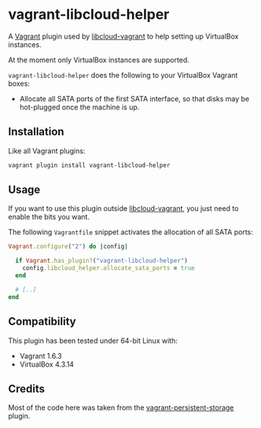 # vagrant-libcloud-helper

A [Vagrant](http://www.vagrantup.com/) plugin used by
[libcloud-vagrant](https://github.com/carletes/libcloud-vagrant) to help
setting up VirtualBox instances.

At the moment only VirtualBox instances are supported.

`vagrant-libcloud-helper` does the following to your VirtualBox Vagrant
boxes:

* Allocate all SATA ports of the first SATA interface, so that disks may be
  hot-plugged once the machine is up.

## Installation

Like all Vagrant plugins:

```sh
vagrant plugin install vagrant-libcloud-helper
```

## Usage

If you want to use this plugin outside
[libcloud-vagrant](https://github.com/carletes/libcloud-vagrant), you just
need to enable the bits you want.

The following `Vagrantfile` snippet activates the allocation of all SATA
ports:

```ruby
Vagrant.configure("2") do |config|

  if Vagrant.has_plugin?("vagrant-libcloud-helper")
    config.libcloud_helper.allocate_sata_ports = true
  end

  # [..]
end
```

## Compatibility

This plugin has been tested under 64-bit Linux with:

* Vagrant 1.6.3
* VirtualBox 4.3.14

## Credits
Most of the code here was taken from the
[vagrant-persistent-storage](https://github.com/kusnier/vagrant-persistent-storage]) plugin.
